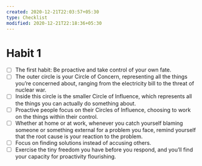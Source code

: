 ```yaml
---
created: 2020-12-21T22:03:57+05:30
type: Checklist
modified: 2020-12-21T22:18:36+05:30
---
```


# Habit 1

- [ ] The first habit: Be proactive and take control of your own fate.
- [ ] The outer circle is your Circle of Concern, representing all the things you’re concerned about, ranging from the electricity bill to the threat of nuclear war.
- [ ] Inside this circle is the smaller Circle of Influence, which represents all the things you can actually do something about.
- [ ] Proactive people focus on their Circles of Influence, choosing to work on the things within their control.
- [ ] Whether at home or at work, whenever you catch yourself blaming someone or something external for a problem you face, remind yourself that the root cause is your reaction to the problem.
- [ ] Focus on finding solutions instead of accusing others.
- [ ] Exercise the tiny freedom you have before you respond, and you’ll find your capacity for proactivity flourishing.